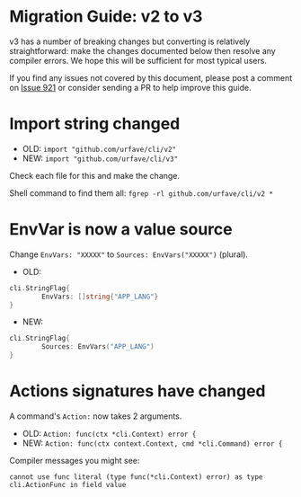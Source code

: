 # Migration Guide: v2 to v3

v3 has a number of breaking changes but converting is relatively
straightforward: make the changes documented below then resolve any
compiler errors. We hope this will be sufficient for most typical
users.

If you find any issues not covered by this document, please post a
comment on [Issue 921](https://github.com/urfave/cli/issues/921) or
consider sending a PR to help improve this guide.

# Import string changed

* OLD: `import "github.com/urfave/cli/v2"`
* NEW: `import "github.com/urfave/cli/v3"`

Check each file for this and make the change.

Shell command to find them all: `fgrep -rl github.com/urfave/cli/v2 *`

# EnvVar is now a value source

Change `EnvVars: "XXXXX"` to `Sources: EnvVars("XXXXX")` (plural).

* OLD:
```go
cli.StringFlag{
        EnvVars: []string{"APP_LANG"}
}
```

* NEW:
```go
cli.StringFlag{
        Sources: EnvVars("APP_LANG")
}
```

# Actions signatures have changed

A command's `Action:` now takes 2 arguments.

* OLD: `Action: func(ctx *cli.Context) error {`
* NEW: `Action: func(ctx context.Context, cmd *cli.Command) error {`

Compiler messages you might see:

```
cannot use func literal (type func(*cli.Context) error) as type cli.ActionFunc in field value
```
